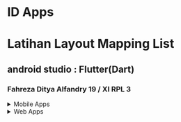 # ID Apps
# Latihan Layout Mapping List
## android studio : Flutter(Dart)
### Fahreza Ditya Alfandry 19 / XI RPL 3

<details>
    <summary>Mobile Apps</summary>

![Mobile Apps](https://github.com/fhrzdty31/Mapping-List/blob/f859e1527ae0529a950b0d2027810167ce599d98/screenshot/Screenshot_2022-06-29-16-12-50-77_999a63e1546b10afdcec250f875cb2d1.jpg)

</details>
<details>
    <summary>Web Apps</summary>

![Web Apps](https://github.com/fhrzdty31/Mapping-List/blob/f859e1527ae0529a950b0d2027810167ce599d98/screenshot/Screenshot%20(001).png)

</details>